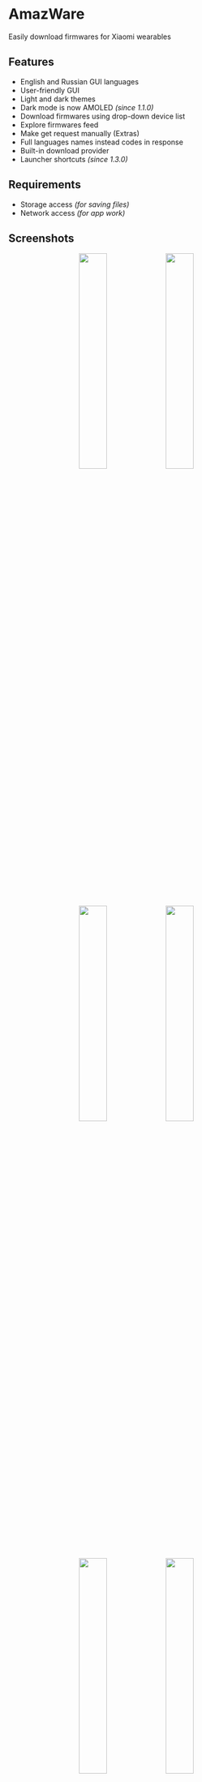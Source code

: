 # AmazWare
Easily download firmwares for Xiaomi wearables

## Features
* English and Russian GUI languages
* User-friendly GUI
* Light and dark themes
* Dark mode is now AMOLED *(since 1.1.0)*
* Download firmwares using drop-down device list
* Explore firmwares feed
* Make get request manually (Extras)
* Full languages names instead codes in response
* Built-in download provider
* Launcher shortcuts *(since 1.3.0)*

## Requirements
* Storage access *(for saving files)*
* Network access *(for app work)*

## Screenshots
<p align="center">
  <img src="https://user-images.githubusercontent.com/65981689/157453571-5e5ee76c-92b6-4ca0-8992-f806537b889a.jpg" width="33%" height="33%">
  <img src="https://user-images.githubusercontent.com/65981689/157453570-63ff2ff8-1b66-4242-b8b4-b3355a453469.jpg" width="33%" height="33%">
  <img src="https://user-images.githubusercontent.com/65981689/157453566-d8479f30-00e0-405b-84a5-c74c2948342d.jpg" width="33%" height="33%">
  <img src="https://user-images.githubusercontent.com/65981689/157453564-ef98f16c-90f1-4c12-a553-767137f6a2e1.jpg" width="33%" height="33%">
  <img src="https://user-images.githubusercontent.com/65981689/157453568-f8b0a875-c076-4718-af3a-64596617470d.jpg" width="33%" height="33%">
  <img src="https://user-images.githubusercontent.com/65981689/157453966-cc773072-8d2d-49c5-86f3-688692571031.jpg" width="33%" height="33%">
</p>

## Credits
* [Keddnyo](https://github.com/Keddnyo) - Application
* [Schakal](https://4pda.to/forum/index.php?showuser=243484) - Server logic
